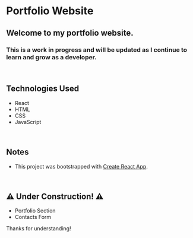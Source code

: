 # Portfolio Website

## Welcome to my portfolio website.
### This is a work in progress and will be updated as I continue to learn and grow as a developer.
</br>

## Technologies Used
- React
- HTML
- CSS
- JavaScript

</br>

## Notes
- This project was bootstrapped with [Create React App](https://github.com/facebook/create-react-app).

</br>

## ⚠ Under Construction! ⚠
- Portfolio Section
- Contacts Form

Thanks for understanding! 

